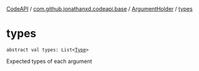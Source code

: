 [CodeAPI](../../index.md) / [com.github.jonathanxd.codeapi.base](../index.md) / [ArgumentHolder](index.md) / [types](.)

# types

`abstract val types: List<`[`Type`](http://docs.oracle.com/javase/6/docs/api/java/lang/reflect/Type.html)`>`

Expected types of each argument

